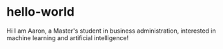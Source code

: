 # hello-world

Hi I am Aaron, a Master's student in business administration, interested in machine learning and artificial intelligence!
